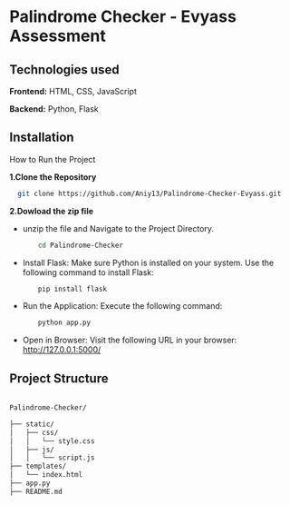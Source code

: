 
# Palindrome Checker - Evyass Assessment




## Technologies used

**Frontend:** HTML, CSS, JavaScript

**Backend:** Python, Flask

## Installation

How to Run the Project

**1.Clone the Repository**

```bash
  git clone https://github.com/Aniy13/Palindrome-Checker-Evyass.git
```

**2.Dowload the zip file**

   - unzip the file and Navigate to the Project Directory.

```bash
       cd Palindrome-Checker
```
   - Install Flask:
       Make sure Python is installed on your system. Use the following command to install Flask:

```bash
       pip install flask
 ```
- Run the Application:
Execute the following command:
```bash
       python app.py
 ```
- Open in Browser:
Visit the following URL in your browser: http://127.0.0.1:5000/



## Project Structure

```bash
    
Palindrome-Checker/

├── static/
│   ├── css/
│   │   └── style.css
│   ├── js/
│   │   └── script.js
├── templates/
│   └── index.html
├── app.py
├── README.md

 ```
